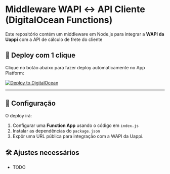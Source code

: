 # Middleware WAPI ↔ API Cliente (DigitalOcean Functions)

Este repositório contém um middleware em Node.js para integrar a **WAPI da Uappi** com a API de cálculo de frete do cliente

## 🚀 Deploy com 1 clique

Clique no botão abaixo para fazer deploy automaticamente no App Platform:  

[![Deploy to DigitalOcean](https://www.deploytodo.com/do-btn-blue.svg)](https://cloud.digitalocean.com/apps/new?repo=https://github.com/Uappi/uappi-wapi-freight/tree/main)

---

## 📝 Configuração

O deploy irá:
1. Configurar uma **Function App** usando o código em `index.js`
2. Instalar as dependências do `package.json`
3. Expôr uma URL pública para integração com a WAPI da Uappi.

## 🛠️ Ajustes necessários

- TODO

